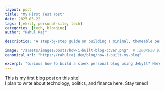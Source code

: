 ```yaml
---
layout: post
title: "My First Test Post"
date: 2025-05-22
tags: [jekyll, personal-site, tech]
categories: [tech, blogging]
author: "Rahul Raj"

description: "A step-by-step guide on building a minimal, themeable personal blog using Jekyll, including dark mode, SEO meta tags, and GitHub Pages hosting."

image: "/assets/images/posts/how-i-built-blog-cover.png"  # 1200x630 preferred
canonical_url: "https://rahulraj.dev/blog/how-i-built-my-blog"

excerpt: "Curious how to build a sleek personal blog using Jekyll? Here's my experience from setup to deployment."
---
```


This is my first blog post on this site!  
I plan to write about technology, politics, and finance here. Stay tuned!

